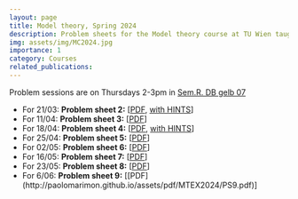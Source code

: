 ```yaml
---
layout: page
title: Model theory, Spring 2024
description: Problem sheets for the Model theory course at TU Wien taught by Michael Pinsker
img: assets/img/MC2024.jpg
importance: 1
category: Courses
related_publications: 
---
```

Problem sessions are on Thursdays 2-3pm in <a href=" https://tiss.tuwien.ac.at/events/roomSchedule.xhtml?dswid=2427&dsrid=649&roomCode=138A&initialDate=20240307" target="_blank">Sem.R. DB gelb 07</a>

<ul>
  <li>For 21/03: <b>Problem sheet 2:</b> [<a href="https://paolomarimon.github.io/assets/pdf/MTEX2024/PS2.pdf" target="_blank">PDF</a>, <a href="https://paolomarimon.github.io/assets/pdf/MTEX2024/HINTS2.pdf" target="_blank">with HINTS</a>]</li>
    <li>For 11/04: <b>Problem sheet 3:</b> [<a href="https://paolomarimon.github.io/assets/pdf/MTEX2024/PS3.pdf" target="_blank">PDF</a>]</li>
      <li>For 18/04: <b>Problem sheet 4:</b> [<a href="https://paolomarimon.github.io/assets/pdf/MTEX2024/PS4.pdf" target="_blank">PDF</a>, <a href="https://paolomarimon.github.io/assets/pdf/MTEX2024/HINTS4.pdf" target="_blank">with HINTS</a>]</li>
    <li>For 25/04: <b>Problem sheet 5:</b> [<a href="https://paolomarimon.github.io/assets/pdf/MTEX2024/PS5.pdf" target="_blank">PDF</a>] </li>
      <li>For 02/05: <b>Problem sheet 6:</b> [<a href="https://paolomarimon.github.io/assets/pdf/MTEX2024/PS6.pdf" target="_blank">PDF</a>] </li>
 <li>For 16/05: <b>Problem sheet 7:</b> [<a href="https://paolomarimon.github.io/assets/pdf/MTEX2024/PS7.pdf" target="_blank">PDF</a>] </li>
 <li>For 23/05: <b>Problem sheet 8:</b> [<a href="https://paolomarimon.github.io/assets/pdf/MTEX2024/PS8.pdf" target="_blank">PDF</a>] </li>

  <li>For 6/06: <b>Problem sheet 9:</b> [[PDF](http://paolomarimon.github.io/assets/pdf/MTEX2024/PS9.pdf)] </li>


